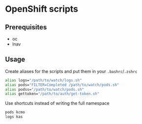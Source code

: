 # OpenShift scripts


## Prerequisites

- oc
- lnav

## Usage

Create aliases for the scripts and put them in your `.bashrc`/`.zshrc`

```bash
alias logs="/path/to/watch/logs.sh"
alias pods="FILTER=Completed /path/to/watch/pods.sh"
alias podss="/path/to/watch/pods.sh"
alias gettoken="/path/to/auth/get-token.sh"
```

Use shortcuts instead of writing the full namespace

```bash
pods kcmo
logs kas
```
